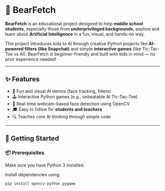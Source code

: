 # 🐻 BearFetch

**BearFetch** is an educational project designed to help **middle school students**, especially those from **underprivileged backgrounds**, explore and learn about **Artificial Intelligence** in a fun, visual, and hands-on way.

This project introduces kids to AI through creative Python projects like **AI-powered filters (like Snapchat)** and simple **interactive games** (like Tic-Tac-Toe vs AI). BearFetch is beginner-friendly and built with kids in mind — no prior experience needed!

---

## ✨ Features

- 🧠 Fun and visual AI demos (face tracking, filters)
- 🕹️ Interactive Python games (e.g., unbeatable AI Tic-Tac-Toe)
- 📸 Real-time webcam-based face detection using OpenCV
- 🎓 Easy to follow for **students and teachers**
- 🔍 Teaches core AI thinking through simple code

---

## 🚀 Getting Started

### 📦 Prerequisites
Make sure you have Python 3 installed.

Install dependencies using:

```bash
pip install opencv-python pygame


